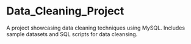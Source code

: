# Data_Cleaning_Project
A project showcasing data cleaning techniques using MySQL. Includes sample datasets and SQL scripts for data cleansing.
